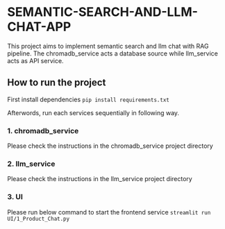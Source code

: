 # SEMANTIC-SEARCH-AND-LLM-CHAT-APP
This project aims to implement semantic search and llm chat with RAG pipeline. The chromadb_service acts a database source while llm_service acts as API service. 

## How to run the project
First install dependencies
`pip install requirements.txt`

Afterwords, run each services sequentially in following way. 

### 1. chromadb_service
Please check the instructions in the chromadb_service project directory

### 2. llm_service
Please check the instructions in the llm_service project directory

### 3. UI
Please run below command to start the frontend service
`streamlit run UI/1_Product_Chat.py`